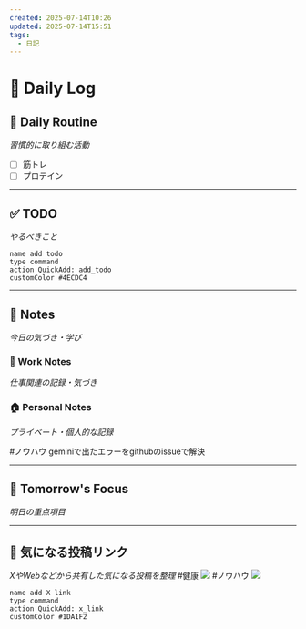 ```yaml
---
created: 2025-07-14T10:26
updated: 2025-07-14T15:51
tags:
  - 日記
---
```


# 📅 Daily Log

## 💪 Daily Routine
*習慣的に取り組む活動*

- [ ] 筋トレ
- [ ] プロテイン

---

## ✅ TODO
*やるべきこと*

```button
name add todo
type command
action QuickAdd: add_todo
customColor #4ECDC4
```

---

## 📝 Notes
*今日の気づき・学び*

### 💼 Work Notes
*仕事関連の記録・気づき*



### 🏠 Personal Notes  
*プライベート・個人的な記録*

#ノウハウ
geminiで出たエラーをgithubのissueで解決

---

## 🎯 Tomorrow's Focus
*明日の重点項目*

---

## 🔗 気になる投稿リンク
*XやWebなどから共有した気になる投稿を整理*
#健康 
![](https://x.com/tanukiponkich/status/1944223853477253398?s=61)
#ノウハウ 
![](https://x.com/tomo_it_sales/status/1944368066906734760?s=61)
```button
name add X link
type command
action QuickAdd: x_link
customColor #1DA1F2
```
